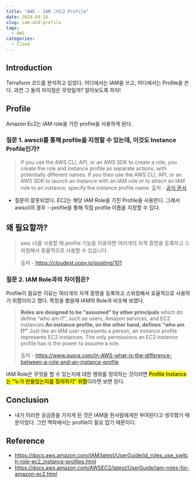 ```yaml
---
title: "AWS - IAM 그리고 Profile"
date: 2024-04-16
slug: iam-and-profile
tags:
  - AWS
categories:
  - Cloud
---
```


## Introduction

Terraform 코드를 분석하고 있었다. 어디에서는 IAM을 쓰고, 어디에서는 Profile을 쓴다. 과연 그 둘의 차이점은 무엇일까? 알아보도록 하자!

## Profile

Amazon Ec2는 IAM role을 가진 profile을 사용하게 된다.

### 질문 1. awscli를 통해 profile을 지정할 수 있는데, 이것도 Instance Profile인가?

> If you use the AWS CLI, API, or an AWS SDK to create a role, you create the role and instance profile as separate actions, with potentially different names. If you then use the AWS CLI, API, or an AWS SDK to launch an instance with an IAM role or to attach an IAM role to an instance, specify the instance profile name.
> 출처 - [공식 문서](https://docs.aws.amazon.com/AWSEC2/latest/UserGuide/iam-roles-for-amazon-ec2.html)

- 질문이 잘못되었다. EC2는 해당 IAM Role을 가진 Profile을 사용한다. 그래서 awscli의 경우 --profile을 통해 직접 profile 이름을 지정할 수 있다.

## 왜 필요할까?

> aws cli를 사용할 때 profile 기능을 이용하면 여러개의 자격 증명을 등록하고 스위칭해서 효율적으로 사용할 수 있습니다.
>
> 출처 - https://cloudest.oopy.io/posting/101

### 질문 2. IAM Role과의 차이점은?

Profile이 필요한 이유는 여러개의 자격 증명을 등록하고 스위칭해서 효율적으로 사용하기 위함이라고 했다. 특징을 봤을때 IAM의 Role과 비슷해 보였다.

> **Roles are designed to be “assumed” by other principals** which do define “who am I?”, such as users, Amazon services, and EC2 instances
> **An instance profile, on the other hand, defines “who am I?”** Just like an IAM user represents a person, an instance profile represents EC2 instances. The only permissions an EC2 instance profile has is the power to assume a role.
>
> 출처 - https://www.quora.com/In-AWS-what-is-the-difference-between-a-role-and-an-instance-profile

IAM Role은 무엇을 할 수 있는지에 대한 행위를 정의하는 것이라면 <mark class="hltr-dark-green">Profile Instance는 "누가 만들었는지를 정의하기" 위함</mark>이라면 보면 된다.

## Conclusion

- 내가 이러한 궁금증을 가지게 된 것은 IAM을 한사람에게만 부여된다고 생각했기 때문이었다. 그런 맥락에서는 profile이 필요 없기 때문이다.

## Reference

- https://docs.aws.amazon.com/IAM/latest/UserGuide/id_roles_use_switch-role-ec2_instance-profiles.html
- https://docs.aws.amazon.com/AWSEC2/latest/UserGuide/iam-roles-for-amazon-ec2.html
